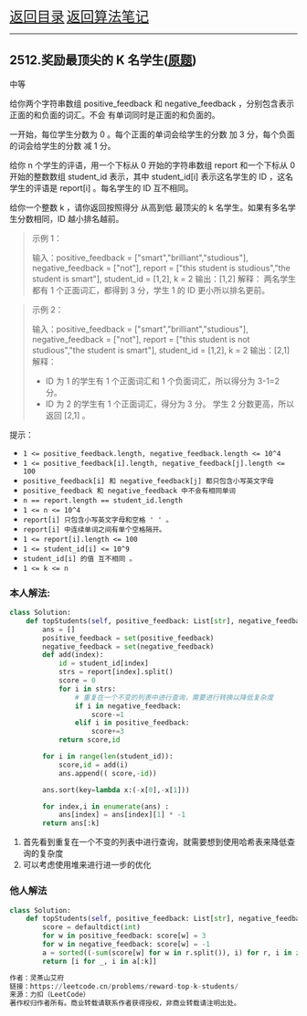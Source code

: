 <font size="5">[返回目录](../../目录.md)</font>
<font size="5">[返回算法笔记](../../算法.md)</font>
____
## 2512.奖励最顶尖的 K 名学生([原题](https://leetcode.cn/problems/reward-top-k-students/description/))

中等

给你两个字符串数组 positive_feedback 和 negative_feedback ，分别包含表示正面的和负面的词汇。不会 有单词同时是正面的和负面的。

一开始，每位学生分数为 0 。每个正面的单词会给学生的分数 加 3 分，每个负面的词会给学生的分数 减  1 分。

给你 n 个学生的评语，用一个下标从 0 开始的字符串数组 report 和一个下标从 0 开始的整数数组 student_id 表示，其中 student_id[i] 表示这名学生的 ID ，这名学生的评语是 report[i] 。每名学生的 ID 互不相同。

给你一个整数 k ，请你返回按照得分 从高到低 最顶尖的 k 名学生。如果有多名学生分数相同，ID 越小排名越前。

 

> 示例 1：
> 
> 输入：positive_feedback = ["smart","brilliant","studious"], negative_feedback = ["not"], report = ["this student is studious","the student is  smart"], student_id = [1,2], k = 2
> 输出：[1,2]
> 解释：
> 两名学生都有 1 个正面词汇，都得到 3 分，学生 1 的 ID 更小所以排名更前。

> 示例 2：
> 
> 输入：positive_feedback = ["smart","brilliant","studious"], negative_feedback = ["not"], report = ["this student is not studious","the student  is smart"], student_id = [1,2], k = 2
> 输出：[2,1]
> 解释：
> - ID 为 1 的学生有 1 个正面词汇和 1 个负面词汇，所以得分为 3-1=2 分。
> - ID 为 2 的学生有 1 个正面词汇，得分为 3 分。
> 学生 2 分数更高，所以返回 [2,1] 。
 

提示：

- `1 <= positive_feedback.length, negative_feedback.length <= 10^4`
- `1 <= positive_feedback[i].length, negative_feedback[j].length <= 100`
- `positive_feedback[i] 和 negative_feedback[j] 都只包含小写英文字母`
- `positive_feedback 和 negative_feedback 中不会有相同单词`
- `n == report.length == student_id.length`
- `1 <= n <= 10^4`
- `report[i] 只包含小写英文字母和空格 ' ' 。`
- `report[i] 中连续单词之间有单个空格隔开。`
- `1 <= report[i].length <= 100`
- `1 <= student_id[i] <= 10^9`
- `student_id[i] 的值 互不相同 。`
- `1 <= k <= n`

### 本人解法:
```python
class Solution:
    def topStudents(self, positive_feedback: List[str], negative_feedback: List[str], report: List[str], student_id: List[int], k: int) -> List[int]:
        ans = [] 
        positive_feedback = set(positive_feedback)
        negative_feedback = set(negative_feedback)
        def add(index):
            id = student_id[index]
            strs = report[index].split()
            score = 0 
            for i in strs:
                # 重复在一个不变的列表中进行查询，需要进行转换以降低复杂度
                if i in negative_feedback:
                    score-=1 
                elif i in positive_feedback:
                    score+=3
            return score,id

        for i in range(len(student_id)):
            score,id = add(i)
            ans.append(( score,-id))

        ans.sort(key=lambda x:(-x[0],-x[1]))

        for index,i in enumerate(ans) :
            ans[index] = ans[index][1] * -1
        return ans[:k]
```
1. 首先看到重复在一个不变的列表中进行查询，就需要想到使用哈希表来降低查询的复杂度
2. 可以考虑使用堆来进行进一步的优化

### 他人解法
```python
class Solution:
    def topStudents(self, positive_feedback: List[str], negative_feedback: List[str], report: List[str], student_id: List[int], k: int) -> List[int]:
        score = defaultdict(int)
        for w in positive_feedback: score[w] = 3
        for w in negative_feedback: score[w] = -1
        a = sorted((-sum(score[w] for w in r.split()), i) for r, i in zip(report, student_id))
        return [i for _, i in a[:k]]

作者：灵茶山艾府
链接：https://leetcode.cn/problems/reward-top-k-students/
来源：力扣（LeetCode）
著作权归作者所有。商业转载请联系作者获得授权，非商业转载请注明出处。
```